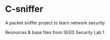# C-sniffer
A packet sniffer project to learn network security

Resources & base files from SEED Security Lab 1